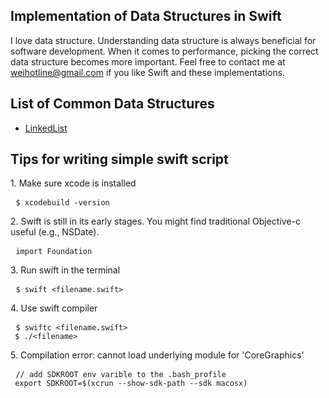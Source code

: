 ## Implementation of Data Structures in Swift
I love data structure. Understanding data structure is always beneficial for software development. When it comes to performance, picking the correct data structure becomes more important. Feel free to contact me at <weihotline@gmail.com> if you like Swift and these implementations.

## List of Common Data Structures
* [LinkedList](https://github.com/weihotline/SwiftDataStructure/blob/master/lib/LinkedList.swift)

## Tips for writing simple swift script
<p>
1. Make sure xcode is installed
<pre> <code>$ xcodebuild -version
</code></pre>
2. Swift is still in its early stages. You might find traditional Objective-c useful (e.g., NSDate).
<pre> <code>import Foundation
</code></pre>
3. Run swift in the terminal
<pre> <code>$ swift &lt;filename.swift&gt;
</code></pre>
4. Use swift compiler
<pre> <code>$ swiftc &lt;filename.swift&gt;
 $ ./&lt;filename&gt;
</code></pre>
5. Compilation error: cannot load underlying module for 'CoreGraphics'
<pre> <code>// add SDKROOT env varible to the .bash_profile
 export SDKROOT=$(xcrun --show-sdk-path --sdk macosx)
</code></pre>
</p>

